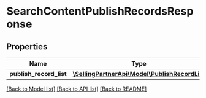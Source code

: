 # SearchContentPublishRecordsResponse

## Properties
Name | Type | Description | Notes
------------ | ------------- | ------------- | -------------
**publish_record_list** | [**\SellingPartnerApi\Model\PublishRecordList**](PublishRecordList.md) |  | 

[[Back to Model list]](../README.md#documentation-for-models) [[Back to API list]](../README.md#documentation-for-api-endpoints) [[Back to README]](../README.md)


